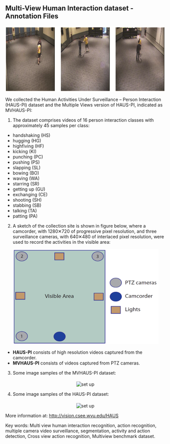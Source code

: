 ## Multi-View Human Interaction dataset - Annotation Files

<center><img src="https://github.com/samotiian/HAUS/blob/master/images/samples_MV.png" alt="set up"  width="877" height="210" align="middle" ></center>


We collected the Human Activities Under Surveillance – Person Interaction (HAUS-PI) dataset and the Multiple Views version of HAUS-PI, indicated as MVHAUS-PI: 

1. The dataset comprises videos of 16 person interaction classes with approximately 45 samples per class: 

* handshaking (HS)
* hugging (HG)
* highfiving (HF)
* kicking (KI)
* punching (PC)
* pushing (PS)
* slapping (SL)
* bowing (BO)
* waving (WA)
* starring (SR)
* getting up (GU)
* exchanging (CE)
* shooting (SH)
* stabbing (SB)
* talking (TA)
* patting (PA)

2. A sketch of the collection site is shown in figure below, where a camcorder, with 1280✕720 of progressive pixel resolution, and three surveillance cameras, with 640✕480 of interlaced pixel resolution, were used to record the activities in the visible area: 
<p align="center">
  <img width="460" height="300" src="https://github.com/samotiian/HAUS/blob/master/images/Site.png">
</p>

* <b>HAUS-PI</b> consists of high resolution videos captured from the camcorder. 
* <b>MVHAUS-PI</b> consists of videos captured from PTZ cameras.


3. Some image samples of the MVHAUS-PI dataset:
<center><img src="https://github.com/samotiian/HAUS/blob/master/images/MVHAUS_PI.png" alt="set up"  width="900" height="701" align="middle" ></center>

4. Some image samples of the HAUS-PI dataset:
<center><img src="https://github.com/samotiian/HAUS/blob/master/images/HAUS_PI.png" alt="set up"  width="900" height="387" align="middle" ></center>

More information at:
http://vision.csee.wvu.edu/HAUS



Key words: Multi view human interaction recognition, action recognition, multiple camera video surveillance, segmentation, activity and action detection, Cross view action recognition, Multiview benchmark dataset.


